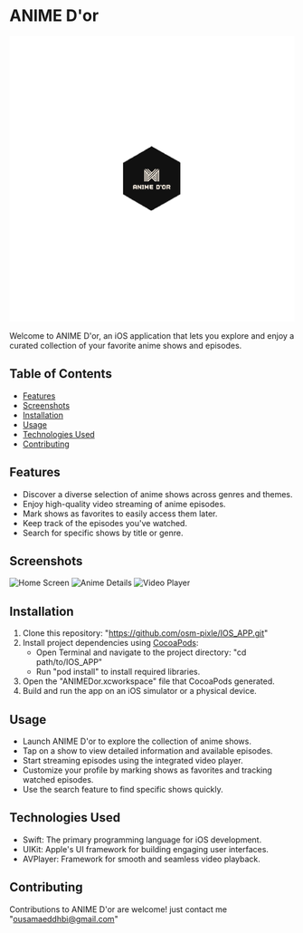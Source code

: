 # ANIME D'or

![App Logo](logo/ios_app_logo.png)

Welcome to ANIME D'or, an iOS application that lets you explore and enjoy a curated collection of your favorite anime shows and episodes.

## Table of Contents
- [Features](#features)
- [Screenshots](#screenshots)
- [Installation](#installation)
- [Usage](#usage)
- [Technologies Used](#technologies-used)
- [Contributing](#contributing)

## Features
- Discover a diverse selection of anime shows across genres and themes.
- Enjoy high-quality video streaming of anime episodes.
- Mark shows as favorites to easily access them later.
- Keep track of the episodes you've watched.
- Search for specific shows by title or genre.

## Screenshots
![Home Screen](screenshots/home-screen.png)
![Anime Details](screenshots/anime-details.png)
![Video Player](screenshots/video-player.png)

## Installation
1. Clone this repository: "https://github.com/osm-pixle/IOS_APP.git"
2. Install project dependencies using [CocoaPods](https://cocoapods.org/):
   - Open Terminal and navigate to the project directory: "cd path/to/IOS_APP"
   - Run "pod install" to install required libraries.
3. Open the "ANIMEDor.xcworkspace" file that CocoaPods generated.
4. Build and run the app on an iOS simulator or a physical device.

## Usage
- Launch ANIME D'or to explore the collection of anime shows.
- Tap on a show to view detailed information and available episodes.
- Start streaming episodes using the integrated video player.
- Customize your profile by marking shows as favorites and tracking watched episodes.
- Use the search feature to find specific shows quickly.

## Technologies Used
- Swift: The primary programming language for iOS development.
- UIKit: Apple's UI framework for building engaging user interfaces.
- AVPlayer: Framework for smooth and seamless video playback.

## Contributing
Contributions to ANIME D'or are welcome! just contact me "ousamaeddhbi@gmail.com"

